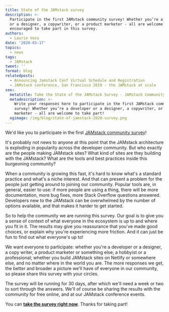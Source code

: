 ```yaml
---
title: State of the JAMstack survey
description: >-
  Participate in the first JAMstack community survey! Whether you’re a developer
  or a designer, a copywriter, or a product marketer - all are welcome and
  encouraged to take part in this survey.
authors:
  - Laurie Voss
date: '2020-03-17'
topics:
  - news
tags:
  - JAMstack
tweet: ''
format: blog
relatedposts:
  - Announcing Jamstack Conf Virtual Schedule and Registration
  - JAMstack conference, San Francisco 2019 - the JAMstack at scale
seo:
  metatitle: Take the State of the JAMstack Survey - JAMstack Community
  metadescription: >-
    Write your responses here to participate in the first JAMstack community
    survey! Whether you’re a developer or a designer, a copywriter, or a product
    marketer - all are welcome to take part!
  ogimage: /img/blog/state-of-jamstack-2020-survey.png
---
```

We'd like you to participate in the first [JAMstack community survey](https://www.surveymonkey.com/r/DHKDBLG)!

It's probably not news to anyone at this point that the JAMstack architecture is exploding in popularity across the developer community. But who exactly are the people making JAMstack sites? What kind of sites are they building with the JAMstack? What are the tools and best practices inside this burgeoning community?

When a community is growing this fast, it's hard to know what's a standard practice and what's a niche interest. And that can present a problem for the people just getting around to joining our community. Popular tools are, in general, easier to use: if more people are using a thing, there will be more documentation, more bug fixes, more Stack Overflow questions answered. Developers new to the JAMstack can be overwhelmed by the number of options available, and that makes it harder to get started.

So to help the community we are running this survey. Our goal is to give you a sense of context of what everyone in the ecosystem is up to and where you fit in it. The results may give you reassurance that you've made good choices, or explain why you're experiencing more friction. And it can just be fun to find out what everyone's up to!

We want everyone to participate: whether you're a developer or a designer, a copy writer, a product marketer or something else; a hobbyist or a professional; whether you build JAMstack sites on Netlify or somewhere else, and no matter where in the world you are. The more responses we get, the better and broader a picture we'll have of everyone in our community, so please share this survey with your circles.

The survey will be running for 30 days, after which we'll need a week or two to sort through the answers. We'll of course be sharing the results with the community for free online, and at our JAMstack conference events.

You can **[take the survey right now](https://www.surveymonkey.com/r/DHKDBLG)**. Thanks for taking part!
